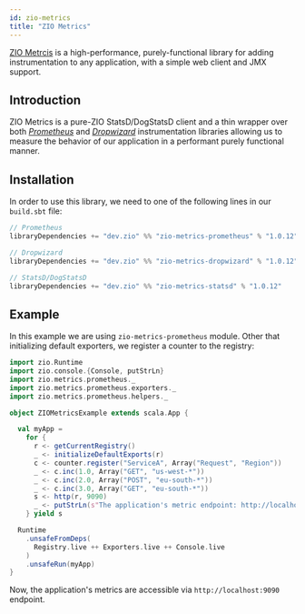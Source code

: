 ```yaml
---
id: zio-metrics
title: "ZIO Metrics"
---
```


[ZIO Metrcis](https://github.com/zio/zio-metrics) is a high-performance, purely-functional library for adding instrumentation to any application, with a simple web client and JMX support.

## Introduction

ZIO Metrics is a pure-ZIO StatsD/DogStatsD client and a thin wrapper over both _[Prometheus](https://github.com/prometheus/client_java)_ and _[Dropwizard](https://metrics.dropwizard.io/4.2.0/manual/core.html)_ instrumentation libraries allowing us to measure the behavior of our application in a performant purely functional manner.

## Installation

In order to use this library, we need to one of the following lines in our `build.sbt` file:

```scala
// Prometheus
libraryDependencies += "dev.zio" %% "zio-metrics-prometheus" % "1.0.12"

// Dropwizard
libraryDependencies += "dev.zio" %% "zio-metrics-dropwizard" % "1.0.12"

// StatsD/DogStatsD
libraryDependencies += "dev.zio" %% "zio-metrics-statsd" % "1.0.12"
```

## Example

In this example we are using `zio-metrics-prometheus` module. Other that initializing default exporters, we register a counter to the registry:

```scala
import zio.Runtime
import zio.console.{Console, putStrLn}
import zio.metrics.prometheus._
import zio.metrics.prometheus.exporters._
import zio.metrics.prometheus.helpers._

object ZIOMetricsExample extends scala.App {

  val myApp =
    for {
      r <- getCurrentRegistry()
      _ <- initializeDefaultExports(r)
      c <- counter.register("ServiceA", Array("Request", "Region"))
      _ <- c.inc(1.0, Array("GET", "us-west-*"))
      _ <- c.inc(2.0, Array("POST", "eu-south-*"))
      _ <- c.inc(3.0, Array("GET", "eu-south-*"))
      s <- http(r, 9090)
      _ <- putStrLn(s"The application's metric endpoint: http://localhost:${s.getPort}/")
    } yield s

  Runtime
    .unsafeFromDeps(
      Registry.live ++ Exporters.live ++ Console.live
    )
    .unsafeRun(myApp)
}
```

Now, the application's metrics are accessible via `http://localhost:9090` endpoint.
